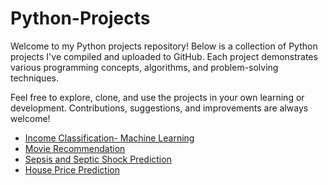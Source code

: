 # Python-Projects
Welcome to my Python projects repository! Below is a collection of Python projects I've compiled and uploaded to GitHub. Each project demonstrates various programming concepts, algorithms, and problem-solving techniques.

Feel free to explore, clone, and use the projects in your own learning or development. Contributions, suggestions, and improvements are always welcome!

- [Income Classification- Machine Learning](https://github.com/AnilaPeter/Income-Classification-Machine-learning-Project)
- [Movie Recommendation](https://github.com/AnilaPeter/Movie-Recommendation-Project)
- [Sepsis and Septic Shock Prediction](https://github.com/AnilaPeter/Sepsis-and-Septic-shock-Prediction-model)
- [House Price Prediction](https://github.com/AnilaPeter/Bengaluru-house-price-prediction)
